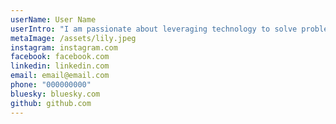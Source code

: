 ```yaml
---
userName: User Name
userIntro: "I am passionate about leveraging technology to solve problems and create innovative solutions. My portfolio showcases a variety of projects and skills that demonstrate my expertise and dedication. Let’s connect and explore opportunities to collaborate! With a strong foundation in software development and a keen eye for detail, I strive to deliver high-quality solutions that exceed expectations. Whether it's building scalable applications, designing intuitive user experiences, or exploring cutting-edge technologies, I am always eager to take on new challenges and grow professionally."
metaImage: /assets/lily.jpeg
instagram: instagram.com
facebook: facebook.com
linkedin: linkedin.com
email: email@email.com
phone: "000000000"
bluesky: bluesky.com
github: github.com
---
```

